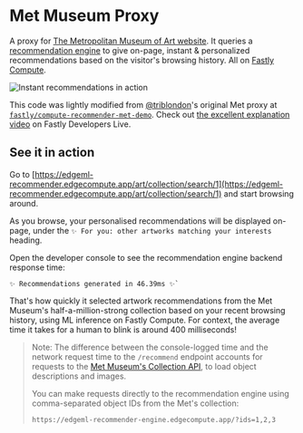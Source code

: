 # Met Museum Proxy

A proxy for [The Metropolitan Museum of Art website](https://www.metmuseum.org). It queries a [recommendation engine](../recommender/) to give on-page, instant & personalized recommendations based on the visitor's browsing history. All on [Fastly Compute](https://www.fastly.com/documentation/guides/compute/).

![Instant recommendations in action](https://github.com/doramatadora/edgeml-recommender/assets/12828487/1ff6db7a-a57b-4987-a1a6-e14f7112b9d6)

This code was lightly modified from [@triblondon](https://github.com/triblondon)'s original Met proxy at [`fastly/compute-recommender-met-demo`](https://github.com/fastly/compute-recommender-met-demo). Check out [the excellent explanation video](https://www.youtube.com/watch?v=1oheoNras9Q) on Fastly Developers Live.

## See it in action

Go to [https://edgeml-recommender.edgecompute.app/art/collection/search/1](https://edgeml-recommender.edgecompute.app/art/collection/search/1) and start browsing around. 

As you browse, your personalised recommendations will be displayed on-page, under the `✨ For you: other artworks matching your interests` heading.

Open the developer console to see the recommendation engine backend response time:

```
✨ Recommendations generated in 46.39ms ✨`
```

That's how quickly it selected artwork recommendations from the Met Museum's half-a-million-strong collection based on your recent browsing history, using ML inference on Fastly Compute. For context, the average time it takes for a human to blink is around 400 milliseconds!

> Note: The difference between the console-logged time and the network request time to the `/recommend` endpoint accounts for requests to the [Met Museum's Collection API](https://collectionapi.metmuseum.org/), to load object descriptions and images.
>
> You can make requests directly to the recommendation engine using comma-separated object IDs from the Met's collection: 
> ```
> https://edgeml-recommender-engine.edgecompute.app/?ids=1,2,3
> ```
